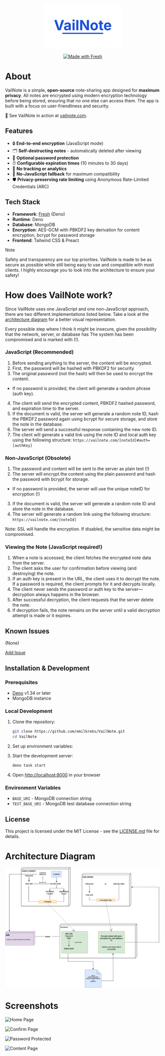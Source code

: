 <div id="logo" align="center">
  <a href="https://github.com/emilkrebs/VailNote" target="_blank" rel="noopener noreferrer">
   <img width="256" alt="VailNote Logo" src="./static/logo.png">
 </a>

[![Made with Fresh](https://fresh.deno.dev/fresh-badge-dark.svg)](https://fresh.deno.dev)

</div>

# About

VailNote is a simple, **open-source** note-sharing app designed for **maximum privacy**. All notes are encrypted using
modern encryption technology before being stored, ensuring that no one else can access them. The app is built with a
focus on user-friendliness and security.

🔗 See VailNote in action at [vailnote.com](https://vailnote.com).

## Features

- 🔒 **End-to-end encryption** (JavaScript mode)
- 🗂️ **Self-destructing notes** - automatically deleted after viewing
- 🔑 **Optional password protection**
- ⏰ **Configurable expiration times** (10 minutes to 30 days)
- 🚫 **No tracking or analytics**
- 📱 **No-JavaScript fallback** for maximum compatibility
- 🛡️ **Privacy-preserving rate limiting** using Anonymous Rate-Limited Credentials (ARC)

## Tech Stack

- **Framework**: [Fresh](https://fresh.deno.dev) (Deno)
- **Runtime**: Deno
- **Database**: MongoDB
- **Encryption**: AES-GCM with PBKDF2 key derivation for content encryption, bcrypt for password storage
- **Frontend**: Tailwind CSS & Preact

> [!NOTE]
> Safety and transparency are our top priorities. VailNote is made to be as secure as possible while still being easy to
> use and compatible with most clients. I highly encourage you to look into the architecture to ensure your safety!

# How does VailNote work?

Since VailNote uses one JavaScript and one non-JavaScript approach, there are two different implementations listed
below. Take a look at the [architecture diagram](#architecture-diagram) for a better visual representation.

Every possible step where I think it might be insecure, given the possibility that the network, server, or database has
The system has been compromised and is marked with (!).

### JavaScript (Recommended)

1. Before sending anything to the server, the content will be encrypted.
2. First, the password will be hashed with PBKDF2 for security
3. The original password (not the hash) will then be used to encrypt the content.

- If no password is provided, the client will generate a random phrase (auth key).

4. The client will send the encrypted content, PBKDF2 hashed password, and expiration time to the server.
5. If the document is valid, the server will generate a random note ID, hash the PBKDF2 password again using bcrypt for
   secure storage, and store the note in the database.
6. The server will send a successful response containing the new note ID.
7. The client will generate a valid link using the note ID and local auth key using the following structure:
   `https://vailnote.com/[noteId]#auth=[authKey]`

### Non-JavaScript (Obsolete)

1. The password and content will be sent to the server as plain text (!)
2. The server will encrypt the content using the plain password and hash the password with bcrypt for storage.

- If no password is provided, the server will use the unique noteID for encryption (!)

3. If the document is valid, the server will generate a random note ID and store the note in the database.
4. The server will generate a random link using the following structure: `https://vailnote.com/[noteId]`

Note: SSL will handle the encryption. If disabled, the sensitive data might be compromised.

### Viewing the Note (JavaScript required!)

1. When a note is accessed, the client fetches the encrypted note data from the server.
2. The client asks the user for confirmation before viewing (and destroying) the note.
3. If an auth key is present in the URL, the client uses it to decrypt the note. If a password is required, the client
   prompts for it and decrypts locally.
4. The client never sends the password or auth key to the server—decryption always happens in the browser.
5. After successful decryption, the client requests that the server delete the note.
6. If decryption fails, the note remains on the server until a valid decryption attempt is made or it expires.

## Known Issues

(None)

[Add Issue](https://github.com/emilkrebs/VailNote/issues/new)

## Installation & Development

### Prerequisites

- [Deno](https://deno.land/) v1.34 or later
- MongoDB instance

### Local Development

1. Clone the repository:
   ```bash
   git clone https://github.com/emilkrebs/VailNote.git
   cd VailNote
   ```

2. Set up environment variables:

3. Start the development server:
   ```bash
   deno task start
   ```

4. Open [http://localhost:8000](http://localhost:8000) in your browser

### Environment Variables

- `BASE_URI` - MongoDB connection string
- `TEST_BASE_URI` - MongoDB test database connection string

## License

This project is licensed under the MIT License - see the [LICENSE.md](LICENSE.md) file for details.

# Architecture Diagram

![Architecture Diagram](./static/images/architecture.png)

# Screenshots

![Home Page](https://github.com/user-attachments/assets/fe73890e-0cea-453f-bdcc-eb7e7bf418cb)

![Confirm Page](https://github.com/user-attachments/assets/f443744a-6a87-4a63-89e7-0cdf6e06d850)

![Password Protected](https://github.com/user-attachments/assets/287ca9c9-5213-4d8e-888f-6d8230abbb91)

![Content Page](https://github.com/user-attachments/assets/7007f54e-1e6b-4b82-b465-55920b9ac001)
